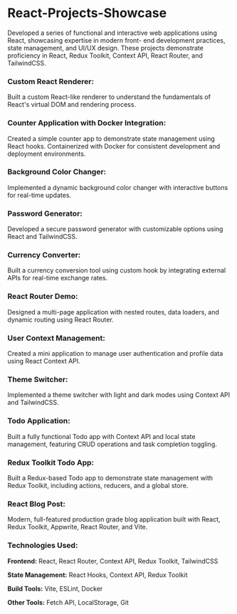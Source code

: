 # React-Projects-Showcase

Developed a series of functional and interactive web applications using React, showcasing expertise in modern front-
end development practices, state management, and UI/UX design. These projects demonstrate proficiency in React, Redux Toolkit, Context API, React Router, and TailwindCSS.

### Custom React Renderer:
Built a custom React-like renderer to understand the fundamentals of React's virtual DOM and rendering process.

### Counter Application with Docker Integration: 
Created a simple counter app to demonstrate state management using React hooks. Containerized with Docker for consistent development and deployment environments.

### Background Color Changer: 
Implemented a dynamic background color changer with interactive buttons for real-time updates.

### Password Generator: 
Developed a secure password generator with customizable options using React and TailwindCSS.

### Currency Converter: 
Built a currency conversion tool using custom hook by integrating external APIs for real-time exchange rates.

### React Router Demo: 
Designed a multi-page application with nested routes, data loaders, and dynamic routing using React Router.

### User Context Management: 
Created a mini application to manage user authentication and profile data using React Context API.

### Theme Switcher: 
Implemented a theme switcher with light and dark modes using Context API and TailwindCSS.

### Todo Application: 
Built a fully functional Todo app with Context API and local state management, featuring CRUD operations and task completion toggling.

### Redux Toolkit Todo App: 
Built a Redux-based Todo app to demonstrate state management with Redux Toolkit, including actions, reducers, and a global store.

### React Blog Post:
Modern, full-featured production grade blog application built with React, Redux Toolkit, Appwrite, React Router, and Vite.

### Technologies Used:
**Frontend:** React, React Router, Context API, Redux Toolkit, TailwindCSS

**State Management:** React Hooks, Context API, Redux Toolkit

**Build Tools:** Vite, ESLint, Docker

**Other Tools:** Fetch API, LocalStorage, Git
